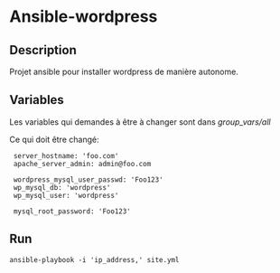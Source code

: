 # Ansible-wordpress

## Description
Projet ansible pour installer wordpress de manière autonome.

## Variables

Les variables qui demandes à être à changer sont dans *group_vars/all*

Ce qui doit être changé:
```
 server_hostname: 'foo.com'
 apache_server_admin: admin@foo.com	

 wordpress_mysql_user_passwd: 'Foo123'
 wp_mysql_db: 'wordpress'
 wp_mysql_user: 'wordpress'

 mysql_root_password: 'Foo123'
```
## Run
`ansible-playbook -i 'ip_address,' site.yml`



